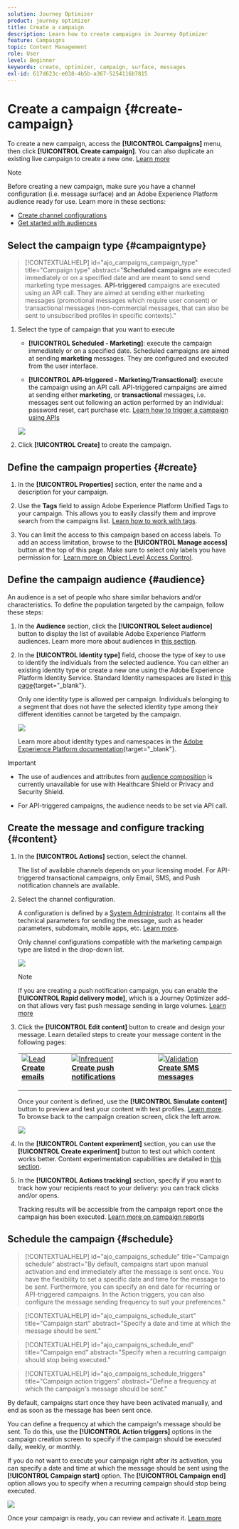 ```yaml
---
solution: Journey Optimizer
product: journey optimizer
title: Create a campaign
description: Learn how to create campaigns in Journey Optimizer
feature: Campaigns
topic: Content Management
role: User
level: Beginner
keywords: create, optimizer, campaign, surface, messages
exl-id: 617d623c-e038-4b5b-a367-5254116b7815
---
```

# Create a campaign {#create-campaign}

To create a new campaign, access the **[!UICONTROL Campaigns]** menu, then click **[!UICONTROL Create campaign]**. You can also duplicate an existing live campaign to create a new one. [Learn more](modify-stop-campaign.md#duplicate)

>[!NOTE]
>
>Before creating a new campaign, make sure you have a channel configuration (i.e. message surface) and an Adobe Experience Platform audience ready for use. Learn more in these sections:
>
>* [Create channel configurations](../configuration/channel-surfaces.md) 
>* [Get started with audiences](../audience/about-audiences.md)

## Select the campaign type {#campaigntype}

>[!CONTEXTUALHELP]
>id="ajo_campaigns_campaign_type"
>title="Campaign type"
>abstract="**Scheduled campaigns** are executed immediately or on a specified date and are meant to send send marketing type messages. **API-triggered** campaigns are executed using an API call. They are aimed at sending either marketing messages (promotional messages which require user consent) or transactional messages (non-commercial messages, that can also be sent to unsubscribed profiles in specific contexts)."

1. Select the type of campaign that you want to execute

    * **[!UICONTROL Scheduled - Marketing]**: execute the campaign immediately or on a specified date. Scheduled campaigns are aimed at sending **marketing** messages. They are configured and executed from the user interface.

    * **[!UICONTROL API-triggered - Marketing/Transactional]**: execute the campaign using an API call. API-triggered campaigns are aimed at sending either **marketing**, or **transactional** messages, i.e. messages sent out following an action performed by an individual: password reset, cart purchase etc. [Learn how to trigger a campaign using APIs](api-triggered-campaigns.md)

    ![](assets/create-campaign-modal.png)

1. Click **[!UICONTROL Create]** to create the campaign.

## Define the campaign properties {#create}

1. In the **[!UICONTROL Properties]** section, enter the name and a description for your campaign.

    <!--To test the content of your message, toggle the **[!UICONTROL Content experiment]** option on. This allows you to test multiple variables of a delivery on populations samples, in order to define which treatment has the biggest impact on the targeted population.[Learn more about content experiment](../content-management/content-experiment.md).-->

1. Use the **Tags** field to assign Adobe Experience Platform Unified Tags to your campaign. This allows you to easily classify them and improve search from the campaigns list. [Learn how to work with tags](../start/search-filter-categorize.md#tags).

1. You can limit the access to this campaign based on access labels. To add an access limitation, browse to the **[!UICONTROL Manage access]** button at the top of this page. Make sure to select only labels you have permission for. [Learn more on Object Level Access Control](../administration/object-based-access.md).
    
## Define the campaign audience {#audience}

An audience is a set of people who share similar behaviors and/or characteristics. To define the population targeted by the campaign, follow these steps:
    
1. In the **Audience** section, click the **[!UICONTROL Select audience]** button to display the list of available Adobe Experience Platform audiences. Learn more more about audiences in [this section](../audience/about-audiences.md).

1. In the **[!UICONTROL Identity type]** field, choose the type of key to use to identify the individuals from the selected audience. You can either an existing identity type or create a new one using the Adobe Experience Platform Identity Service. Standard Identity namespaces are listed in [this page](https://experienceleague.adobe.com/en/docs/experience-platform/identity/features/namespaces#standard){target="_blank"}. 

    Only one identity type is allowed per campaign. Individuals belonging to a segment that does not have the selected identity type among their different identities cannot be targeted by the campaign. 

    ![](assets/create-campaign-namespace.png)

     Learn more about identity types and namespaces in the [Adobe Experience Platform documentation](https://experienceleague.adobe.com/docs/experience-platform/identity/home.html){target="_blank"}. 
     
     <!--If you are are creating an API-triggered campaign, the **[!UICONTROL cURL request]** section allows you to retrieve the **[!UICONTROL Campaign ID]** to use in the API call. [Learn more](api-triggered-campaigns.md)-->

>[!IMPORTANT]
>
>* The use of audiences and attributes from [audience composition](../audience/get-started-audience-orchestration.md) is currently unavailable for use with Healthcare Shield or Privacy and Security Shield.
>
>* For API-triggered campaigns, the audience needs to be set via API call.


## Create the message and configure tracking {#content}

1. In the **[!UICONTROL Actions]** section, select the channel. 

    The list of available channels depends on your licensing model. For API-triggered transactional campaigns, only Email, SMS, and Push notification channels are available.

1. Select the channel configuration.

    A configuration is defined by a [System Administrator](../start/path/administrator.md). It contains all the technical parameters for sending the message, such as header parameters, subdomain, mobile apps, etc. [Learn more](../configuration/channel-surfaces.md).

    Only channel configurations compatible with the marketing campaign type are listed in the drop-down list.

    ![](assets/create-campaign-action.png)

    >[!NOTE]
    >
    >If you are creating a push notification campaign, you can enable the **[!UICONTROL Rapid delivery mode]**, which is a Journey Optimizer add-on that allows very fast push message sending in large volumes. [Learn more](../push/create-push.md#rapid-delivery)

1. Click the **[!UICONTROL Edit content]** button to create and design your message. Learn detailed steps to create your message content in the following pages:

    <table style="table-layout:fixed">
    <tr style="border: 0;">
    <td>
    <a href="../email/create-email.md">
    <img alt="Lead" src="../assets/do-not-localize/email.jpg">
    </a>
    <div><a href="../email/create-email.md"><strong>Create emails</strong>
    </div>
    <p>
    </td>
    <td>
    <a href="../push/create-push.md">
      <img alt="Infrequent" src="../assets/do-not-localize/push.jpg">
    </a>
    <div>
    <a href="../push/create-push.md"><strong>Create push notifications</strong></a>
    </div>
    <p>
    </td>
    <td>
    <a href="../sms/create-sms.md">
      <img alt="Validation" src="../assets/do-not-localize/sms.jpg">
    </a>
    <div>
    <a href="../sms/create-sms.md"><strong>Create SMS messages</strong></a>
    </div>
    <p>
    </td>
    </tr>
    </table>

    Once your content is defined, use the **[!UICONTROL Simulate content]** button to preview and test your content with test profiles. [Learn more](../content-management/preview-test.md). To browse back to the campaign creation screen, click the left arrow.

    ![](assets/create-campaign-design.png)

1. In the **[!UICONTROL Content experiment]** section, you can use the **[!UICONTROL Create experiment]** button to test out which content works better. Content experimentation capabilities are detailed in [this section](../content-management/content-experiment.md).

1. In the **[!UICONTROL Actions tracking]** section, specify if you want to track how your recipients react to your delivery: you can track clicks and/or opens.
        
    Tracking results will be accessible from the campaign report once the campaign has been executed. [Learn more on campaign reports](../reports/campaign-global-report-cja.md)

## Schedule the campaign {#schedule}

>[!CONTEXTUALHELP]
>id="ajo_campaigns_schedule"
>title="Campaign schedule"
>abstract="By default, campaigns start upon manual activation and end immediately after the message is sent once. You have the flexibility to set a specific date and time for the message to be sent. Furthermore, you can specify an end date for recurring or API-triggered campaigns. In the Action triggers, you can also configure the message sending frequency to suit your preferences."

>[!CONTEXTUALHELP]
>id="ajo_campaigns_schedule_start"
>title="Campaign start"
>abstract="Specify a date and time at which the message should be sent."

>[!CONTEXTUALHELP]
>id="ajo_campaigns_schedule_end"
>title="Campaign end"
>abstract="Specify when a recurring campaign should stop being executed."

>[!CONTEXTUALHELP]
>id="ajo_campaigns_schedule_triggers"
>title="Campaign action triggers"
>abstract="Define a frequency at which the campaign's message should be sent."

By default, campaigns start once they have been activated manually, and end as soon as the message has been sent once.

You can define a frequency at which the campaign's message should be sent. To do this, use the **[!UICONTROL Action triggers]** options in the campaign creation screen to specify if the campaign should be executed daily, weekly, or monthly.

If you do not want to execute your campaign right after its activation, you can specify a date and time at which the message should be sent using the **[!UICONTROL Campaign start]** option. The **[!UICONTROL Campaign end]** option allows you to specify when a recurring campaign should stop being executed.

![](assets/create-campaign-schedule.png)

Once your campaign is ready, you can review and activate it. [Learn more](review-activate-campaign.md)
